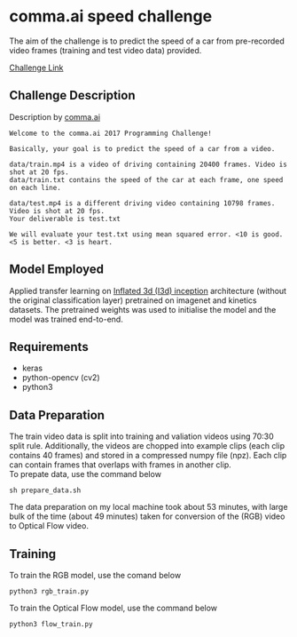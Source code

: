 # comma.ai speed challenge
The aim of the challenge is to predict the speed of a car from pre-recorded video frames (training and test video data) provided.  

[Challenge Link](https://twitter.com/comma_ai/status/849131721572327424)

## Challenge Description
Description by [comma.ai](https://comma.ai)  

```
Welcome to the comma.ai 2017 Programming Challenge!

Basically, your goal is to predict the speed of a car from a video.

data/train.mp4 is a video of driving containing 20400 frames. Video is shot at 20 fps.
data/train.txt contains the speed of the car at each frame, one speed on each line.

data/test.mp4 is a different driving video containing 10798 frames. Video is shot at 20 fps.
Your deliverable is test.txt

We will evaluate your test.txt using mean squared error. <10 is good. <5 is better. <3 is heart.
```

## Model Employed
Applied transfer learning on [Inflated 3d (I3d) inception](https://github.com/dlpbc/keras-kinetics-i3d) architecture (without the original classification layer) pretrained on imagenet and kinetics datasets. The pretrained weights was used to initialise the model and the model was trained end-to-end.

## Requirements
- keras
- python-opencv (cv2)
- python3

## Data Preparation
The train video data is split into training and valiation videos using 70:30 split rule. Additionally, the videos are chopped into example clips (each clip contains 40 frames) and stored in a compressed numpy file (npz). Each clip can contain frames that overlaps with frames in another clip.  
To prepate data, use the command below

```
sh prepare_data.sh
```
The data preparation on my local machine took about 53 minutes, with large bulk of the time (about 49 minutes) taken for conversion of the (RGB) video to Optical Flow video.

## Training
To train the RGB model, use the comand below
```
python3 rgb_train.py
```

To train the Optical Flow model, use the command below
```
python3 flow_train.py
```

